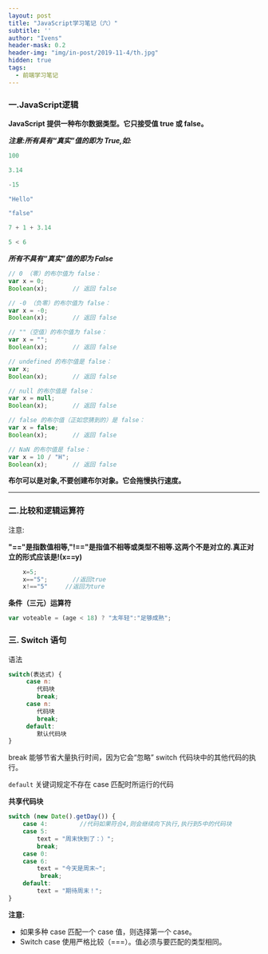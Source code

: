```yaml
---
layout: post
title: "JavaScript学习笔记（六）"
subtitle: ''
author: "Ivens"
header-mask: 0.2
header-img: "img/in-post/2019-11-4/th.jpg"
hidden: true
tags:
  - 前端学习笔记
---
```


### 一.JavaScript逻辑

**JavaScript 提供一种布尔数据类型。它只接受值 true 或 false。**

***注意:所有具有“真实”值的即为 True,如:***
```js
100

3.14

-15

"Hello"

"false"

7 + 1 + 3.14

5 < 6 
```

***所有不具有“真实”值的即为 False***
```js
// 0 （零）的布尔值为 false：
var x = 0;
Boolean(x);       // 返回 false

// -0 （负零）的布尔值为 false：
var x = -0;
Boolean(x);       // 返回 false

// ""（空值）的布尔值为 false：
var x = "";
Boolean(x);       // 返回 false

// undefined 的布尔值是 false：
var x;
Boolean(x);       // 返回 false

// null 的布尔值是 false：
var x = null;
Boolean(x);       // 返回 false

// false 的布尔值（正如您猜到的）是 false：
var x = false;
Boolean(x);       // 返回 false

// NaN 的布尔值是 false：
var x = 10 / "H";
Boolean(x);       // 返回 false
```

**布尔可以是对象,不要创建布尔对象。它会拖慢执行速度。**

***

### 二.比较和逻辑运算符

注意:

**"=="是指数值相等,"!=="是指值不相等或类型不相等.这两个不是对立的.真正对立的形式应该是!(x==y)**
```js
    x=5;
    x=="5";       //返回true
    x!=="5"     //返回为ture
```

**条件（三元）运算符**
```js
var voteable = (age < 18) ? "太年轻":"足够成熟";
```

### 三. Switch 语句
语法
```js
switch(表达式) {
     case n:
        代码块
        break;
     case n:
        代码块
        break;
     default:
        默认代码块
} 
```

break 能够节省大量执行时间，因为它会“忽略” switch 代码块中的其他代码的执行。

`default` 关键词规定不存在 case 匹配时所运行的代码

**共享代码块**
```js
switch (new Date().getDay()) {
    case 4:         //代码如果符合4,则会继续向下执行,执行到5中的代码块
    case 5:
        text = "周末快到了：）";
        break; 
    case 0:
    case 6:
        text = "今天是周末~";
         break;
    default: 
        text = "期待周末！";
} 
```

**注意:**
- 如果多种 case 匹配一个 case 值，则选择第一个 case。
- Switch case 使用严格比较（===）。值必须与要匹配的类型相同。